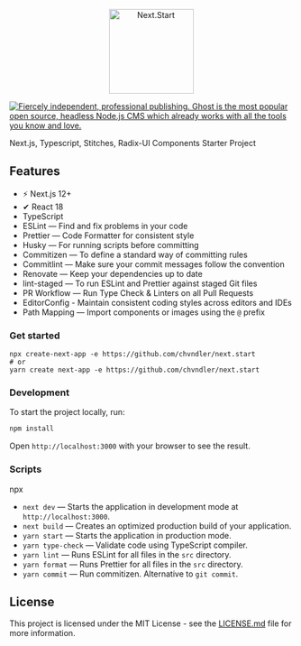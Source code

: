 <p align="center">
  <a href="https://github.com/chvndler/next.start">
    <img src="https://cdn.ady.systems/assets/github/next_start_logo.png" width="150px" alt="Next.Start" />
  </a>
</p>

<a href="https://github.com/chvndler/next.start">
<img src="https://cdn.ady.systems/chvn/assets/renovate.jpg" alt="Fiercely independent, professional publishing. Ghost is the most popular open source, headless Node.js CMS which already works with all the tools you know and love." />
</a>

Next.js, Typescript, Stitches, Radix-UI Components Starter Project

## Features

- ⚡️ Next.js 12+
- ✔︎ React 18
- TypeScript
- ESLint — Find and fix problems in your code
- Prettier — Code Formatter for consistent style
- Husky — For running scripts before committing
- Commitizen — To define a standard way of committing rules
- Commitlint — Make sure your commit messages follow the convention
- Renovate — Keep your dependencies up to date
- lint-staged — To run ESLint and Prettier against staged Git files
- PR Workflow — Run Type Check & Linters on all Pull Requests
- EditorConfig - Maintain consistent coding styles across editors and IDEs
- Path Mapping — Import components or images using the `@` prefix

### Get started

```
npx create-next-app -e https://github.com/chvndler/next.start
# or
yarn create next-app -e https://github.com/chvndler/next.start
```

### Development

To start the project locally, run:

```bash
npm install
```

Open `http://localhost:3000` with your browser to see the result.

### Scripts

npx

- `next dev` — Starts the application in development mode at `http://localhost:3000`.
- `next build` — Creates an optimized production build of your application.
- `yarn start` — Starts the application in production mode.
- `yarn type-check` — Validate code using TypeScript compiler.
- `yarn lint` — Runs ESLint for all files in the `src` directory.
- `yarn format` — Runs Prettier for all files in the `src` directory.
- `yarn commit` — Run commitizen. Alternative to `git commit`.

## License

This project is licensed under the MIT License - see the [LICENSE.md](LICENSE.md) file for more information.
